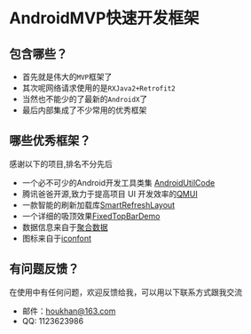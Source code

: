 # AndroidMVP快速开发框架

## 包含哪些？

* 首先就是伟大的`MVP`框架了
* 其次呢网络请求使用的是`RXJava2+Retrofit2`
* 当然也不能少的了最新的`AndroidX`了
* 最后内部集成了不少常用的优秀框架

## 哪些优秀框架？
感谢以下的项目,排名不分先后

* 一个必不可少的Android开发工具类集 [AndroidUtilCode](https://github.com/Blankj/AndroidUtilCode) 
* 腾讯爸爸开源,致力于提高项目 UI 开发效率的[QMUI](https://qmuiteam.com/)
* 一款智能的刷新加载库[SmartRefreshLayout](https://github.com/scwang90/SmartRefreshLayout)
* 一个详细的吸顶效果[FixedTopBarDemo](https://github.com/flowerthorn/FixedTopBarDemo)
* 数据信息来自于[聚合数据](https://www.juhe.cn/)
* 图标来自于[iconfont](https://www.iconfont.cn/)

## 有问题反馈？

在使用中有任何问题，欢迎反馈给我，可以用以下联系方式跟我交流

* 邮件：houkhan@163.com
* QQ: 1123623986
